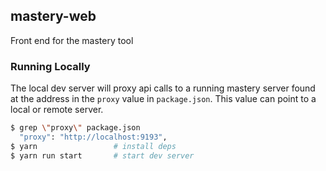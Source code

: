 ## mastery-web

Front end for the mastery tool

### Running Locally

The local dev server will proxy api calls to a running mastery server found at the address in the `proxy` value in `package.json`. This value can point to a local or remote server.

```bash
$ grep \"proxy\" package.json
  "proxy": "http://localhost:9193",
$ yarn                 # install deps
$ yarn run start       # start dev server
```
